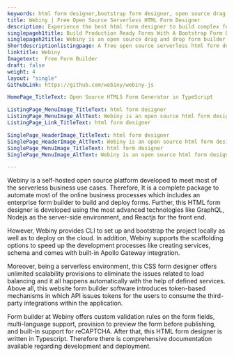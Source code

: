 ```yaml
---
keywords: html form designer,bootstrap form designer, open source drag and drop form builder, css form designer, website form builder software
title: Webiny | Free Open Source Serverless HTML Form Designer
description: Experience the best html form designer to build complex forms with full control over form’s look, change tracking, form submissions control and deployment.
singlepageh1title: Build Production Ready Forms With A Bootstrap Form Designer
singlepageh2title: Webiny is an open source drag and drop form builder that offers a complete package containing version tracking, forms theming, data management, and more.
Shortdescriptionlistingpage: A free open source serverless html form designer to build responsive full-featured forms to meet the business use cases.
linktitle: Webiny
Imagetext:  Free Form Builder
draft: false
weight: 4
layout: "single"
GithubLink: https://github.com/webiny/webiny-js

HomePage_TitleText: Open Source HTML5 Form Generator in TypeScript

ListingPage_MenuImage_TitleText: html form designer
ListingPage_MenuImage_AltText: Webiny is an open source html form designer
ListingPage_Link_TitleText: html form designer

SinglePage_HeaderImage_TitleText: html form designer
SinglePage_HeaderImage_AltText: Webiny is an open source html form designer
SinglePage_MenuImage_TitleText: html form designer
SinglePage_MenuImage_AltText: Webiny is an open source html form designer

---
```


Webiny is a self-hosted open source platform developed to meet most of the serverless business use cases. Therefore, It is a complete package to automate most of the online business processes which includes an enterprise form builder to build and deploy forms. Further, this HTML form designer is developed using the most advanced technologies like GraphQL, Nodejs as the server-side environment, and Reactjs for the front end.

However, Webiny provides CLI to set up and bootstrap the project locally as well as to deploy on the cloud. In addition, Webiny supports the scaffolding options to speed up the development processes like creating services, schema and comes with built-in Apollo Gateway integration.

Moreover, being a serverless environment, this CSS form designer offers unlimited scalability provisions to eliminate the issues related to load balancing and it all happens automatically with the help of defined services. Above all, this website form builder software introduces token-based mechanisms in which API issues tokens for the users to consume the third-party integrations within the application.

Form builder at Webiny offers custom validation rules on the form fields, multi-language support, provision to preview the form before publishing, and built-in support for reCAPTCHA. After that, this HTML form designer is written in Typescript. Therefore there is comprehensive documentation available regarding development and deployment.

